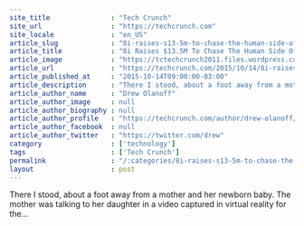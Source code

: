 ```yaml
---
site_title               : "Tech Crunch"
site_url                 : "https://techcrunch.com"
site_locale              : "en_US"
article_slug             : "8i-raises-s13-5m-to-chase-the-human-side-of-virtual-reality"
article_title            : "8i Raises $13.5M To Chase The Human Side Of Virtual Reality"
article_image            : "https://tctechcrunch2011.files.wordpress.com/2015/10/screen-shot-2015-10-13-at-1-11-59-pm.png?w=764&h=360&crop=1"
article_url              : "https://techcrunch.com/2015/10/14/8i-raises-13-5m-to-chase-the-human-side-of-virtual-reality/"
article_published_at     : "2015-10-14T09:00:00-03:00"
article_description      : "There I stood, about a foot away from a mother and her newborn baby. The mother was talking to her daughter in a video captured in virtual reality for the..."
article_author_name      : "Drew Olanoff"
article_author_image     : null
article_author_biography : null
article_author_profile   : "https://techcrunch.com/author/drew-olanoff/"
article_author_facebook  : null
article_author_twitter   : "https://twitter.com/drew"
category                 : ['technology']
tags                     : ['Tech Crunch']
permalink                : "/:categories/8i-raises-s13-5m-to-chase-the-human-side-of-virtual-reality/"
layout                   : post
---
```


There I stood, about a foot away from a mother and her newborn baby. The mother was talking to her daughter in a video captured in virtual reality for the...

